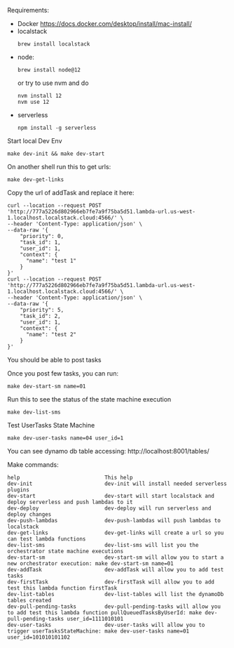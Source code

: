 Requirements:
- Docker https://docs.docker.com/desktop/install/mac-install/  
- localstack
    ```shell
    brew install localstack
    ```
- node:
    ```shell
    brew install node@12
    ```
  or try to use nvm and do
    ```shell
    nvm install 12
    nvm use 12
    ```
- serverless
    ```shell
    npm install -g serverless
    ```
  

Start local Dev Env


```shell
make dev-init && make dev-start
```

On another shell run this to get urls:
```shell
make dev-get-links
```

Copy the url of addTask and replace it here:
```shell
curl --location --request POST 'http://777a5226d802966eb7fe7a9f75ba5d51.lambda-url.us-west-1.localhost.localstack.cloud:4566/' \
--header 'Content-Type: application/json' \
--data-raw '{
    "priority": 0,
    "task_id": 1,
    "user_id": 1,
    "context": {
      "name": "test 1"
    }
}'
curl --location --request POST 'http://777a5226d802966eb7fe7a9f75ba5d51.lambda-url.us-west-1.localhost.localstack.cloud:4566/' \
--header 'Content-Type: application/json' \
--data-raw '{
    "priority": 5,
    "task_id": 2,
    "user_id": 1,
    "context": {
      "name": "test 2"
    }
}'
```
You should be able to post tasks

Once you post few tasks, you can run:
```shell
make dev-start-sm name=01
```

Run this to see the status of the state machine execution
```shell
make dev-list-sms
```

Test UserTasks State Machine
```shell
make dev-user-tasks name=04 user_id=1
```

You can see dynamo db table accessing: http://localhost:8001/tables/


Make commands:
```shell
help                           This help
dev-init                       dev-init will install needed serverless plugins
dev-start                      dev-start will start localstack and deploy serverless and push lambdas to it
dev-deploy                     dev-deploy will run serverless and deploy changes
dev-push-lambdas               dev-push-lambdas will push lambdas to localstack
dev-get-links                  dev-get-links will create a url so you can test lambda functions
dev-list-sms                   dev-list-sms will list you the orchestrator state machine executions
dev-start-sm                   dev-start-sm will allow you to start a new orchestrator execution: make dev-start-sm name=01
dev-addTask                    dev-addTask will allow you to add test tasks
dev-firstTask                  dev-firstTask will allow you to add test this lambda function firstTask
dev-list-tables                dev-list-tables will list the dynamoDb tables created
dev-pull-pending-tasks         dev-pull-pending-tasks will allow you to add test this lambda function pullQueuedTasksByUserId: make dev-pull-pending-tasks user_id=1111010101
dev-user-tasks                 dev-user-tasks will allow you to trigger userTasksStateMachine: make dev-user-tasks name=01 user_id=101010101102

```